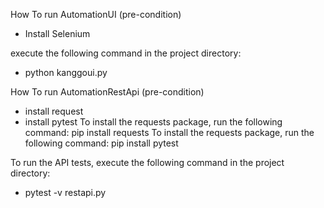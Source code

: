 How To run AutomationUI
(pre-condition)
- Install Selenium

execute the following command in the project directory:
- python kanggoui.py

How To run AutomationRestApi
(pre-condition)
- install request
- install pytest
To install the requests package, run the following command:
pip install requests
To install the requests package, run the following command:
pip install pytest

To run the API tests, execute the following command in the project directory:
- pytest -v restapi.py
